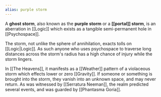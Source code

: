 ```yaml
---
alias: purple storm
---
```

A **ghost storm**, also known as the **purple storm** or a **[[portal]] storm**, is an aberration in [[Logic]] which exists as a tangible semi-permanent hole in [[Psychospace]]. 

The storm, not unlike the sphere of annihilation, exacts tolls on [[Logic|Logic]]. As such anyone who uses psychospace to traverse long distances across the storm's radius has a high chance of injury while the storm lingers.

In [[The Heavens]], it manifests as a [[Weather]] pattern of a violaceous storm which effects lower or zero [[Gravity]]. If someone or something is brought into the storm, they vanish into an unknown space, and may never return. As was witnessed by [[Serratura Neeman]], the realm predicted several events, and was guarded by [[Phantasma Goria]].


